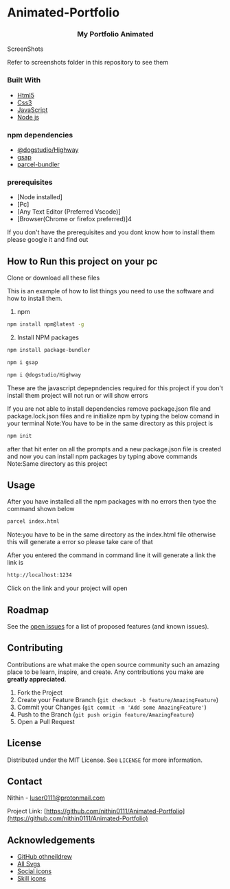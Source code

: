 # Animated-Portfolio

  <h3 align="center">My Portfolio Animated</h3
  
  ### ScreenShots
  Refer to screenshots folder in this repository to see them

### Built With
* [Html5](https://html.com/html5/)
* [Css3](http://css3.com/)
* [JavaScript](https://www.javascript.com)
* [Node js](https://www.nodejs.com)

### npm dependencies
* [@dogstudio/Highway](https://github.com/Dogstudio/highway)
* [gsap](https://greensock.com/gsap/)
* [parcel-bundler](https://parceljs.org/)

### prerequisites

* [Node installed]
* [Pc]
* [Any Text Editor (Preferred Vscode)]
* [Browser(Chrome or firefox preferred)]4

If you don't have the prerequisites and you dont know how to install them please google it and find out

<!-- GETTING STARTED -->
## How to Run this project on your pc

Clone or download all these files

This is an example of how to list things you need to use the software and how to install them.
1. npm
```sh
npm install npm@latest -g
```
2. Install NPM packages
```sh
npm install package-bundler
```
```sh
npm i gsap
```
```sh
npm i @dogstudio/Highway
```
These are the javascript depepndencies required for this project if you don't install them project will not run or will show errors

If you are not able to install dependencies remove package.json file and package.lock.json files and re initialize npm by typing
the below comand in your terminal Note:You have to be in the same directory as this project is

```sh
npm init
```
after that hit enter on all the prompts and a new package.json file is created and now you can install npm packages by typing above commands
Note:Same directory as this project


<!-- USAGE EXAMPLES -->
## Usage

After you have installed all the npm packages with no errors then tyoe the command shown below

```sh
parcel index.html
```
Note:you have to be in the same directory as the index.html file otherwise this will generate a error so please take care of that

After you entered the command in command line it will generate a link the link is
```sh
http://localhost:1234
```
Click on the link and your project will open
<!-- ROADMAP -->
## Roadmap

See the [open issues](https://github.com/nithin0111/Animated-Portfolio/issues) for a list of proposed features (and known issues).



<!-- CONTRIBUTING -->
## Contributing

Contributions are what make the open source community such an amazing place to be learn, inspire, and create. Any contributions you make are **greatly appreciated**.

1. Fork the Project
2. Create your Feature Branch (`git checkout -b feature/AmazingFeature`)
3. Commit your Changes (`git commit -m 'Add some AmazingFeature'`)
4. Push to the Branch (`git push origin feature/AmazingFeature`)
5. Open a Pull Request



<!-- LICENSE -->
## License

Distributed under the MIT License. See `LICENSE` for more information.



<!-- CONTACT -->
## Contact

Nithin - luser0111@protonmail.com

Project Link: [https://github.com/nithin0111/Animated-Portfolio](https://github.com/nithin0111/Animated-Portfolio)



<!-- ACKNOWLEDGEMENTS -->
## Acknowledgements
* [GitHub othneildrew](https://github.com/othneildrew/Best-README-Template/)
* [All Svgs](https://undraw.co)
* [Social icons](https://www.fontawesome.com)
* [Skill icons](https://www.iconmaker.com)

